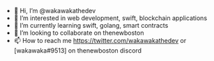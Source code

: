 - 👋 Hi, I’m @wakawakathedev
- 👀 I’m interested in web development, swift, blockchain applications
- 🌱 I’m currently learning swift, golang, smart contracts
- 💞️ I’m looking to collaborate on thenewboston
- 📫 How to reach me https://twitter.com/wakawakathedev or [wakawaka#9513] on thenewboston discord
